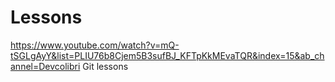 # Lessons
https://www.youtube.com/watch?v=mQ-tSGLgAyY&list=PLIU76b8Cjem5B3sufBJ_KFTpKkMEvaTQR&index=15&ab_channel=Devcolibri
Git lessons
